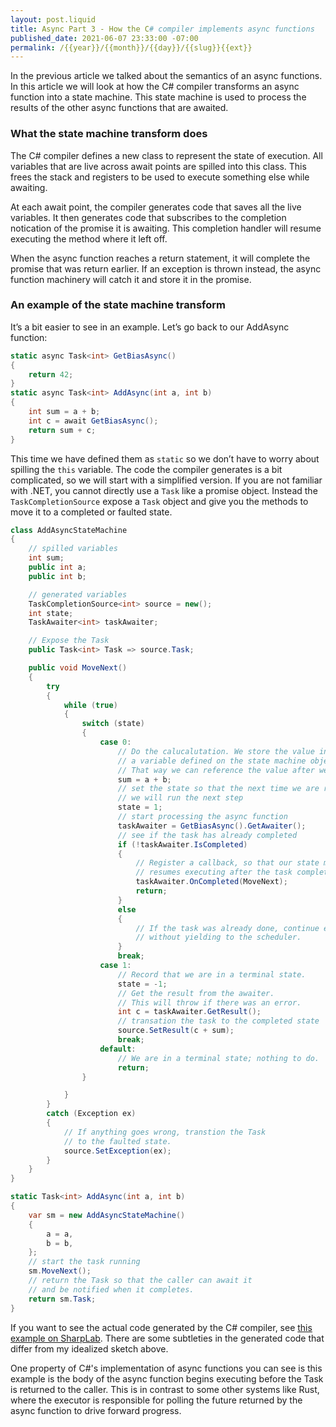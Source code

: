 ```yaml
---
layout: post.liquid
title: Async Part 3 - How the C# compiler implements async functions
published_date: 2021-06-07 23:33:00 -07:00
permalink: /{{year}}/{{month}}/{{day}}/{{slug}}{{ext}}
---
```


In the previous article we talked about the semantics of an async functions. In
this article we will look at how the C# compiler transforms an async function
into a state machine. This state machine is used to process the results of the
other async functions that are awaited.

### What the state machine transform does

The C# compiler defines a new class to represent the state of execution.
All variables that are live across await points are spilled into this class.
This frees the stack and registers to be used to execute something else while awaiting.

At each await point, the compiler generates code that saves all the live variables.
It then generates code that subscribes to the completion notication of the promise it is awaiting.
This completion handler will resume executing the method where it left off.

When the async function reaches a return statement, it will complete the promise that was return earlier. If an exception is thrown instead, the async function machinery will catch it and store it in the promise.

### An example of the state machine transform

It’s a bit easier to see in an example. Let’s go back to our AddAsync function:

```C#
static async Task<int> GetBiasAsync()
{
    return 42;
}
static async Task<int> AddAsync(int a, int b)
{
    int sum = a + b;
    int c = await GetBiasAsync();
    return sum + c;
}
```

This time we have defined them as `static` so we don’t have to worry about spilling the `this` variable.
The code the compiler generates is a bit complicated, so we will start with a simplified version.
If you are not familiar with .NET, you cannot directly use a `Task` like a promise object.
Instead the `TaskCompletionSource` expose a `Task` object and give you the methods to move it to a completed or faulted state.

```C#
class AddAsyncStateMachine
{
    // spilled variables
    int sum;
    public int a;
    public int b;

    // generated variables
    TaskCompletionSource<int> source = new();
    int state;
    TaskAwaiter<int> taskAwaiter;

    // Expose the Task
    public Task<int> Task => source.Task;

    public void MoveNext()
    {
        try
        {
            while (true)
            {
                switch (state)
                {
                    case 0:
                        // Do the calucalutation. We store the value into
                        // a variable defined on the state machine object.
                        // That way we can reference the value after we resume.
                        sum = a + b;
                        // set the state so that the next time we are run
                        // we will run the next step
                        state = 1;
                        // start processing the async function
                        taskAwaiter = GetBiasAsync().GetAwaiter();
                        // see if the task has already completed
                        if (!taskAwaiter.IsCompleted)
                        {
                            // Register a callback, so that our state machine
                            // resumes executing after the task completes
                            taskAwaiter.OnCompleted(MoveNext);
                            return;
                        }
                        else
                        {
                            // If the task was already done, continue executing
                            // without yielding to the scheduler.
                        }
                        break;
                    case 1:
                        // Record that we are in a terminal state.
                        state = -1;
                        // Get the result from the awaiter.
                        // This will throw if there was an error.
                        int c = taskAwaiter.GetResult();
                        // transation the task to the completed state
                        source.SetResult(c + sum);
                        break;
                    default:
                        // We are in a terminal state; nothing to do.
                        return;
                }

            }
        }
        catch (Exception ex)
        {
            // If anything goes wrong, transtion the Task
            // to the faulted state.
            source.SetException(ex);
        }
    }
}

static Task<int> AddAsync(int a, int b)
{
    var sm = new AddAsyncStateMachine()
    {
        a = a,
        b = b,
    };
    // start the task running
    sm.MoveNext();
    // return the Task so that the caller can await it
    // and be notified when it completes.
    return sm.Task;
}
```

If you want to see the actual code generated by the C# compiler, see [this example on SharpLab](https://sharplab.io/#v2:D4AQDABCCMCsDcBYAUCAzFATBAwhA3ihMVNAGxRkA8AlgHYAuAfBAOICmDAQjQIYDOAQX4BPOgGMAFAEoiJQshJKoAdkoA6AGIAnAPYBbAErt+AVwA2DSQBZM0pIpIBfFHOIwKIAByVajFoIAJoHCYlL0DBC8ADQQERAARrKOxArKJPFm+hAAvFEQANSJDunE8eK5UACcbJw8AqESMiWlIGpZhRDiLcQuyE5AA==). There are some subtleties
in the generated code that differ from my idealized sketch above.

One property of C#'s implementation of async functions you can see is this example
is the body of the async function begins executing before the Task is returned to
the caller. This is in contrast to some other systems like Rust, where the executor
is responsible for polling the future returned by the async function to drive forward
progress.
